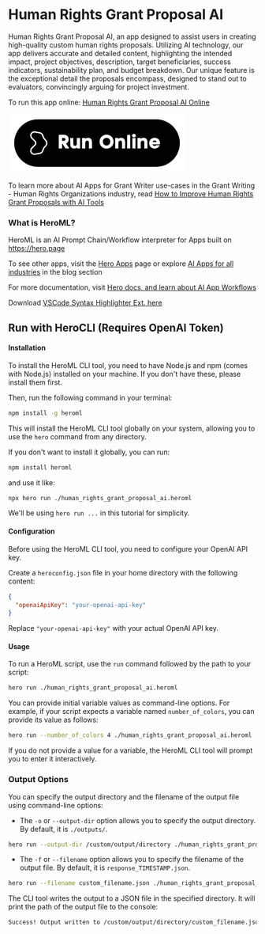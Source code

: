 # Human Rights Grant Proposal AI

Human Rights Grant Proposal AI, an app designed to assist users in creating high-quality custom human rights proposals. Utilizing AI technology, our app delivers accurate and detailed content, highlighting the intended impact, project objectives, description, target beneficiaries, success indicators, sustainability plan, and budget breakdown. Our unique feature is the exceptional detail the proposals encompass, designed to stand out to evaluators, convincingly arguing for project investment.

To run this app online: [Human Rights Grant Proposal AI Online](https://hero.page/app/human-rights-grant-proposal-ai-ai-driven-custom-human-rights-proposals/VKpmdgsNNsFs18HK9qjn)

[![Run Human Rights Grant Proposal AI Online](/assets/run.svg)](https://hero.page/app/human-rights-grant-proposal-ai-ai-driven-custom-human-rights-proposals/VKpmdgsNNsFs18HK9qjn)

To learn more about AI Apps for Grant Writer use-cases in the Grant Writing - Human Rights Organizations industry, read [How to Improve Human Rights Grant Proposals with AI Tools](https://hero.page/blog/ai/grant-writing-human-rights-organizations/how-to-improve-human-rights-grant-proposals-with-ai-tools/170919)

### What is HeroML?
HeroML is an AI Prompt Chain/Workflow interpreter for Apps built on https://hero.page 

To see other apps, visit the [Hero Apps](https://hero.page/apps) page or explore [AI Apps for all industries](https://hero.page/blog) in the blog section

For more documentation, visit [Hero docs, and learn about AI App Workflows](https://hero.page/tutorials/introduction-to-heroml)

Download [VSCode Syntax Highlighter Ext. here](https://marketplace.visualstudio.com/items?itemName=hero-page.heroml)

## Run with HeroCLI (Requires OpenAI Token)

#### Installation

To install the HeroML CLI tool, you need to have Node.js and npm (comes with Node.js) installed on your machine. If you don't have these, please install them first. 

Then, run the following command in your terminal:

```bash
npm install -g heroml
```

This will install the HeroML CLI tool globally on your system, allowing you to use the `hero` command from any directory.

If you don't want to install it globally, you can run:

```bash
npm install heroml
```

and use it like:

```bash
npx hero run ./human_rights_grant_proposal_ai.heroml
```

We'll be using `hero run ...` in this tutorial for simplicity.

#### Configuration

Before using the HeroML CLI tool, you need to configure your OpenAI API key. 

Create a `heroconfig.json` file in your home directory with the following content:

```json
{
  "openaiApiKey": "your-openai-api-key"
}
```

Replace `"your-openai-api-key"` with your actual OpenAI API key.

#### Usage

To run a HeroML script, use the `run` command followed by the path to your script:

```bash
hero run ./human_rights_grant_proposal_ai.heroml
```

You can provide initial variable values as command-line options. For example, if your script expects a variable named `number_of_colors`, you can provide its value as follows:

```bash
hero run --number_of_colors 4 ./human_rights_grant_proposal_ai.heroml
```

If you do not provide a value for a variable, the HeroML CLI tool will prompt you to enter it interactively.

### Output Options

You can specify the output directory and the filename of the output file using command-line options:

- The `-o` or `--output-dir` option allows you to specify the output directory. By default, it is `./outputs/`.

```bash
hero run --output-dir /custom/output/directory ./human_rights_grant_proposal_ai.heroml
```

- The `-f` or `--filename` option allows you to specify the filename of the output file. By default, it is `response_TIMESTAMP.json`.

```bash
hero run --filename custom_filename.json ./human_rights_grant_proposal_ai.heroml
```

The CLI tool writes the output to a JSON file in the specified directory. It will print the path of the output file to the console:

```bash
Success! Output written to /custom/output/directory/custom_filename.json
```

